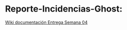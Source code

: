 # Reporte-Incidencias-Ghost:
[Wiki documentación Entrega Semana 04](https://github.com/dprada1742/Reporte-Incidencias-Ghost/wiki/P%C3%A1gina-Principal)
